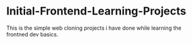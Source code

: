 # Initial-Frontend-Learning-Projects
This is the simple web cloning projects i have done while learning the frontned dev basics.
